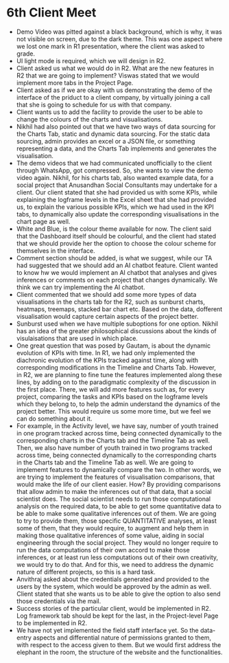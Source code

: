 # 6th Client Meet
- Demo Video was pitted against a black background, which is why, it was not visible on screen, due to the dark theme. This was one aspect where we lost one mark in R1 presentation, where the client was asked to grade.
- UI light mode is required, which we will design in R2.
- Client asked us what we would do in R2. What are the new features in R2 that we are going to implement? Viswas stated that we would implement more tabs in the Project Page.
- Client asked as if we are okay with us demonstrating the demo of the interface of the priduct to a client company, by virtually joining a call that she is going to schedule for us with that company.
- Client wants us to add the facility to provide the user to be able to change the colours of the charts and visualisations.
- Nikhil had also pointed out that we have two ways of data sourcing for the Charts Tab, static and dynamic data sourcing. For the static data sourcing, admin provides an excel or a JSON file, or something representing a data, and the Charts Tab implements and generates the visualisation.
- The demo videos that we had communicated unofficially to the client through WhatsApp, got compressed. So, she wants to view the demo video again. Nikhil, for his charts tab, also wanted example data, for a social project that Anusandhan Social Consultants may undertake for a client. Our client stated that she had provided us with some KPIs, while explaining the logframe levels in the Excel sheet that she had provided us, to explain the various possible KPIs, which we had used in the KPI tabs, to dynamically also update the corresponding visualisations in the chart page as well.
- White and Blue, is the colour theme available for now. The client said that the Dashboard itself should be colourful, and the client had stated that we should provide her the option to choose the colour scheme for themselves in the interface.
- Comment section should be added, is what we suggest, while our TA had suggested that we should add an AI chatbot feature. Client wanted to know hw we would implement an AI chatbot that analyses and gives inferences or comments on each project that changes dynamically. We think we can try implementing the AI chatbot.
- Client commented that we should add some more types of data visualisations in the charts tab for the R2, such as sunburst charts, heatmaps, treemaps, stacked bar chart etc. Based on the data, dofferent visualisation would capture certain aspects of the project better.
- Sunburst used when we have multiple suboptions for one option. Nikhil has an idea of the greater philosophical discussions about the kinds of visulaisations that are used in which place.
- One great question that was posed by Gautam, is about the dynamic evolution of KPIs with time. In R1, we had only implemented the diachronic evolution of the KPIs tracked against time, along with corresponding modifications in the Timeline and Charts Tab. However, in R2, we are planning to fine tune the features implemented along these lines, by adding on to the paradigmatic complexity of the discussion in the first place. There, we will add more features such as, for every project, comparing the tasks and KPIs based on the logframe levels which they belong to, to help the admin understand the dynamics of the project better. This would require us some more time, but we feel we can do something about it.
- For example, in the Activity level, we have say, number of youth trained in one program tracked across time, being connected dynamically to the corresponding charts in the Charts tab and the Timeline Tab as well. Then, we also have number of youth trained in two programs tracked across time, being connected dynamically to the corresponding charts in the Charts tab and the Timeline Tab as well. We are going to implememt features to dynamically compare the two. In other words, we are trying to implement the features of visualisation comparisons, that would make the life of our client easier. How? By providing comparisons that allow admin to make the inferences out of that data, that a social scientist does. The social scientist needs to run those computational analysis on the required data, to be able to get some quantitative data to be able to make some qualitative inferences out of them. We are going to try to provide them, those specific QUANTITATIVE analyses, at least some of them, that they would require, to augment and help them in making those qualitative inferences of some value, aiding in social engineering through the social project. They would no longer require to run the data computations of their own accord to make those inferences, or at least run less computations out of their own creativity, we would try to do that. And for this, we need to address the dynamic nature of different projects, so this is a hard task.
- Anvithraj asked about the credentials generated and provided to the users by the system, which would be approved by the admin as well. Client stated that she wants us to be able to give the option to also send those credentials via the mail.
- Success stories of the particular client, would be implemented in R2. Log framework tab should be kept for the last, in the Project-level Page to be implemented in R2.
- We have not yet implemented the field staff interface yet. So the data-entry aspects and differential nature of permissions granted to them, with respect to the access given to them. But we would first address the elephant in the room, the structure of the website and the functionalities.